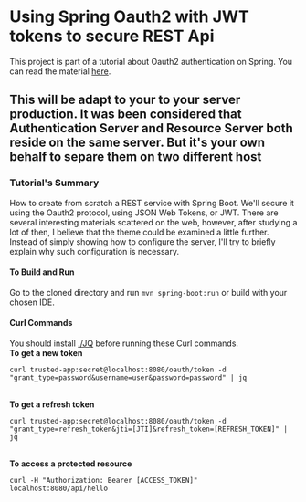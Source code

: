 <h1>Using Spring Oauth2 with JWT tokens to secure REST Api</h1>
This project is part of a tutorial about Oauth2 authentication on Spring.
You can read the material <a href="http://wp.me/p7gH7l-4U">here</a>.

<h2>This will be adapt to your to your server production. It was been considered that Authentication Server and Resource Server both reside on the same server. But it's your own behalf to separe them on two different host </h2>

<h3>Tutorial's Summary</h3>
<p>How to create from scratch a REST service with Spring Boot. We'll secure it using the Oauth2 protocol, using JSON Web Tokens, or JWT. There are several interesting materials scattered on the web, however, after studying a lot of then, I believe that the theme could be examined a little further. Instead of simply showing how to configure the server, I'll try to briefly explain why such configuration is necessary.</p>

<h4>To Build and Run</h4>
Go to the cloned directory and run <code>mvn spring-boot:run</code> or build with your chosen IDE.

<h4>Curl Commands</h4>
You should install <a href="https://stedolan.github.io/jq/">./JQ</a> before running these Curl commands.
<div>
<strong>To get a new token</strong> <br/>

```
curl trusted-app:secret@localhost:8080/oauth/token -d "grant_type=password&username=user&password=password" | jq
```

<br/>
<strong>To get a refresh token</strong><br/>

```
curl trusted-app:secret@localhost:8080/oauth/token -d "grant_type=refresh_token&jti=[JTI]&refresh_token=[REFRESH_TOKEN]" | jq
```

<br/>
<strong>To access a protected resource</strong><br/>

```
curl -H "Authorization: Bearer [ACCESS_TOKEN]" localhost:8080/api/hello
```

</div>